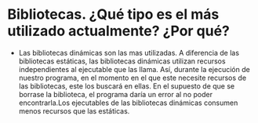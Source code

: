 # Bibliotecas. ¿Qué tipo es el más utilizado actualmente? ¿Por qué?
- Las bibliotecas dinámicas son las mas utilizadas. A diferencia de las bibliotecas estáticas, las bibliotecas dinámicas utilizan recursos independientes al ejecutable que las llama. Así, durante la ejecución de nuestro programa, en el momento en el que este necesite recursos de las bibliotecas, este los buscará en ellas. En el supuesto de que se borrase la biblioteca, el programa daría un error al no poder encontrarla.Los ejecutables de las bibliotecas dinámicas consumen menos recursos que las estáticas.